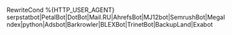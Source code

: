 RewriteCond %{HTTP_USER_AGENT} serpstatbot|PetalBot|DotBot|Mail.RU|AhrefsBot|MJ12bot|SemrushBot|MegaIndex|python|Adsbot|Barkrowler|BLEXBot|TrinetBot|BackupLand|Exabot

